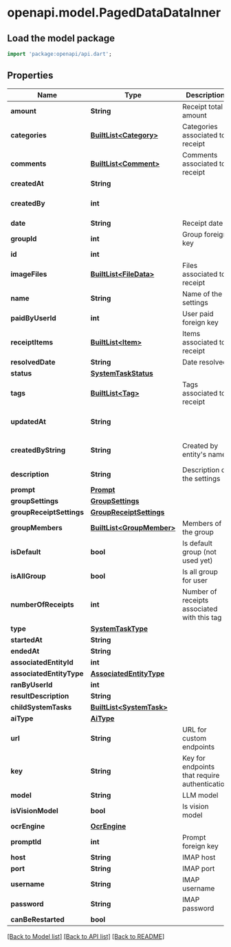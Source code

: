 # openapi.model.PagedDataDataInner

## Load the model package
```dart
import 'package:openapi/api.dart';
```

## Properties
Name | Type | Description | Notes
------------ | ------------- | ------------- | -------------
**amount** | **String** | Receipt total amount | 
**categories** | [**BuiltList&lt;Category&gt;**](Category.md) | Categories associated to receipt | [optional] 
**comments** | [**BuiltList&lt;Comment&gt;**](Comment.md) | Comments associated to receipt | [optional] 
**createdAt** | **String** |  | 
**createdBy** | **int** |  | [optional] [default to 0]
**date** | **String** | Receipt date | 
**groupId** | **int** | Group foreign key | 
**id** | **int** |  | 
**imageFiles** | [**BuiltList&lt;FileData&gt;**](FileData.md) | Files associated to receipt | [optional] 
**name** | **String** | Name of the settings | 
**paidByUserId** | **int** | User paid foreign key | 
**receiptItems** | [**BuiltList&lt;Item&gt;**](Item.md) | Items associated to receipt | [optional] 
**resolvedDate** | **String** | Date resolved | [optional] 
**status** | [**SystemTaskStatus**](SystemTaskStatus.md) |  | 
**tags** | [**BuiltList&lt;Tag&gt;**](Tag.md) | Tags associated to receipt | [optional] 
**updatedAt** | **String** |  | [optional] [default to '']
**createdByString** | **String** | Created by entity's name | [optional] [default to '']
**description** | **String** | Description of the settings | [optional] 
**prompt** | [**Prompt**](Prompt.md) |  | 
**groupSettings** | [**GroupSettings**](GroupSettings.md) |  | [optional] 
**groupReceiptSettings** | [**GroupReceiptSettings**](GroupReceiptSettings.md) |  | 
**groupMembers** | [**BuiltList&lt;GroupMember&gt;**](GroupMember.md) | Members of the group | 
**isDefault** | **bool** | Is default group (not used yet) | [optional] 
**isAllGroup** | **bool** | Is all group for user | 
**numberOfReceipts** | **int** | Number of receipts associated with this tag | 
**type** | [**SystemTaskType**](SystemTaskType.md) |  | 
**startedAt** | **String** |  | 
**endedAt** | **String** |  | 
**associatedEntityId** | **int** |  | [optional] 
**associatedEntityType** | [**AssociatedEntityType**](AssociatedEntityType.md) |  | [optional] 
**ranByUserId** | **int** |  | 
**resultDescription** | **String** |  | [optional] 
**childSystemTasks** | [**BuiltList&lt;SystemTask&gt;**](SystemTask.md) |  | [optional] 
**aiType** | [**AiType**](AiType.md) |  | [optional] 
**url** | **String** | URL for custom endpoints | [optional] 
**key** | **String** | Key for endpoints that require authentication | [optional] 
**model** | **String** | LLM model | [optional] 
**isVisionModel** | **bool** | Is vision model | [optional] 
**ocrEngine** | [**OcrEngine**](OcrEngine.md) |  | [optional] 
**promptId** | **int** | Prompt foreign key | [optional] 
**host** | **String** | IMAP host | [optional] 
**port** | **String** | IMAP port | [optional] 
**username** | **String** | IMAP username | [optional] 
**password** | **String** | IMAP password | [optional] 
**canBeRestarted** | **bool** |  | [optional] 

[[Back to Model list]](../README.md#documentation-for-models) [[Back to API list]](../README.md#documentation-for-api-endpoints) [[Back to README]](../README.md)


